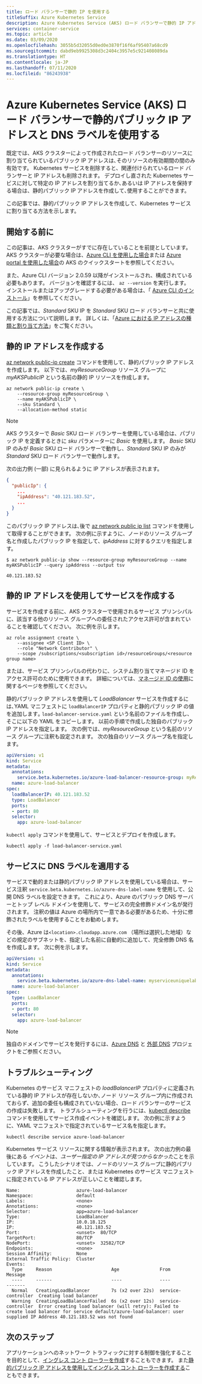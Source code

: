 ```yaml
---
title: ロード バランサーで静的 IP を使用する
titleSuffix: Azure Kubernetes Service
description: Azure Kubernetes Service (AKS) ロード バランサーで静的 IP アドレスを使用する方法を説明します｡
services: container-service
ms.topic: article
ms.date: 03/09/2020
ms.openlocfilehash: 3055b5d32055d0ed0e3870f16f6af95407a68cd9
ms.sourcegitcommit: dabd9eb9925308d3c2404c3957e5c921408089da
ms.translationtype: HT
ms.contentlocale: ja-JP
ms.lasthandoff: 07/11/2020
ms.locfileid: "86243938"
---
```

# <a name="use-a-static-public-ip-address-and-dns-label-with-the-azure-kubernetes-service-aks-load-balancer"></a>Azure Kubernetes Service (AKS) ロード バランサーで静的パブリック IP アドレスと DNS ラベルを使用する

既定では、AKS クラスターによって作成されたロード バランサーのリソースに割り当てられているパブリック IP アドレスは､そのリソースの有効期間の間のみ有効です。 Kubernetes サービスを削除すると、関連付けられているロード バランサーと IP アドレスも削除されます。 デプロイし直された Kubernetes サービスに対して特定の IP アドレスを割り当てるか､あるいは IP アドレスを保持する場合は、静的パブリック IP アドレスを作成して､使用することができます。

この記事では、静的パブリック IP アドレスを作成して、Kubernetes サービスに割り当てる方法を示します。

## <a name="before-you-begin"></a>開始する前に

この記事は、AKS クラスターがすでに存在していることを前提としています。 AKS クラスターが必要な場合は、[Azure CLI を使用した場合][aks-quickstart-cli]または [Azure portal を使用した場合][aks-quickstart-portal]の AKS のクイックスタートを参照してください。

また、Azure CLI バージョン 2.0.59 以降がインストールされ、構成されている必要もあります。 バージョンを確認するには、 `az --version` を実行します。 インストールまたはアップグレードする必要がある場合は、「 [Azure CLI のインストール][install-azure-cli]」を参照してください。

この記事では、*Standard* SKU IP を *Standard* SKU ロード バランサーと共に使用する方法について説明します。 詳しくは、「[Azure における IP アドレスの種類と割り当て方法][ip-sku]」をご覧ください。

## <a name="create-a-static-ip-address"></a>静的 IP アドレスを作成する

[az network public-ip create][az-network-public-ip-create] コマンドを使用して、静的パブリック IP アドレスを作成します。 以下では、*myResourceGroup* リソース グループに *myAKSPublicIP* という名前の静的 IP リソースを作成します。

```azurecli-interactive
az network public-ip create \
    --resource-group myResourceGroup \
    --name myAKSPublicIP \
    --sku Standard \
    --allocation-method static
```

> [!NOTE]
> AKS クラスターで *Basic* SKU ロード バランサーを使用している場合は、パブリック IP を定義するときに *sku* パラメーターに *Basic* を使用します。 *Basic* SKU IP のみが *Basic* SKU ロード バランサーで動作し、*Standard* SKU IP のみが *Standard* SKU ロード バランサーで動作します。 

次の出力例 (一部) に見られるように IP アドレスが表示されます。

```json
{
  "publicIp": {
    ...
    "ipAddress": "40.121.183.52",
    ...
  }
}
```

このパブリック IP アドレスは､後で [az network public ip list][az-network-public-ip-list] コマンドを使用して取得することができます。 次の例に示すように、ノードのリソース グループ名と作成したパブリック IP を指定して、*ipAddress* に対するクエリを指定します。

```azurecli-interactive
$ az network public-ip show --resource-group myResourceGroup --name myAKSPublicIP --query ipAddress --output tsv

40.121.183.52
```

## <a name="create-a-service-using-the-static-ip-address"></a>静的 IP アドレスを使用してサービスを作成する

サービスを作成する前に、AKS クラスターで使用されるサービス プリンシパルに、該当する他のリソース グループへの委任されたアクセス許可が含まれていることを確認してください。 次に例を示します。

```azurecli-interactive
az role assignment create \
    --assignee <SP Client ID> \
    --role "Network Contributor" \
    --scope /subscriptions/<subscription id>/resourceGroups/<resource group name>
```

または、サービス プリンシパルの代わりに、システム割り当てマネージド ID をアクセス許可のために使用できます。 詳細については、[マネージド ID の使用](use-managed-identity.md)に関するページを参照してください。

静的パブリック IP アドレスを使用して *LoadBalancer* サービスを作成するには､YAML マニフェストに `loadBalancerIP` プロパティと静的パブリック IP の値を追加します｡ `load-balancer-service.yaml` という名前のファイルを作成し、そこに以下の YAML をコピーします。 以前の手順で作成した独自のパブリック IP アドレスを指定します。 次の例では、*myResourceGroup* という名前のリソース グループに注釈も設定されます。 次の独自のリソース グループ名を指定します。

```yaml
apiVersion: v1
kind: Service
metadata:
  annotations:
    service.beta.kubernetes.io/azure-load-balancer-resource-group: myResourceGroup
  name: azure-load-balancer
spec:
  loadBalancerIP: 40.121.183.52
  type: LoadBalancer
  ports:
  - port: 80
  selector:
    app: azure-load-balancer
```

`kubectl apply` コマンドを使用して、サービスとデプロイを作成します。

```console
kubectl apply -f load-balancer-service.yaml
```

## <a name="apply-a-dns-label-to-the-service"></a>サービスに DNS ラベルを適用する

サービスで動的または静的パブリック IP アドレスを使用している場合は、サービス注釈 `service.beta.kubernetes.io/azure-dns-label-name` を使用して、公開 DNS ラベルを設定できます。 これにより、Azure のパブリック DNS サーバーとトップ レベル ドメインを使用して、サービスの完全修飾ドメイン名が発行されます。 注釈の値は Azure の場所内で一意である必要があるため、十分に修飾されたラベルを使用することをお勧めします。   

その後、Azure は`<location>.cloudapp.azure.com` （場所は選択した地域）などの規定のサブネットを、指定した名前に自動的に追加して、完全修飾 DNS 名を作成します。 次に例を示します。

```yaml
apiVersion: v1
kind: Service
metadata:
  annotations:
    service.beta.kubernetes.io/azure-dns-label-name: myserviceuniquelabel
  name: azure-load-balancer
spec:
  type: LoadBalancer
  ports:
  - port: 80
  selector:
    app: azure-load-balancer
```

> [!NOTE] 
> 独自のドメインでサービスを発行するには、[Azure DNS][azure-dns-zone] と [外部 DNS][external-dns] プロジェクトをご参照ください。

## <a name="troubleshoot"></a>トラブルシューティング

Kubernetes のサービス マニフェストの *loadBalancerIP* プロパティに定義されている静的 IP アドレスが存在しないか､ノード リソース グループ内に作成されておらず、追加の委任も構成されていない場合、ロード バランサーのサービスの作成は失敗します。 トラブルシューティングを行うには、[kubectl describe][kubectl-describe] コマンドを使用してサービス作成イベントを確認します。 次の例に示すように、YAML マニフェストで指定されているサービス名を指定します。

```console
kubectl describe service azure-load-balancer
```

Kubernetes サービス リソースに関する情報が表示されます。 次の出力例の最後にある *イベント*は、*ユーザー指定の IP アドレスが見つからなかった*ことを示しています。 こうしたシナリオでは、ノードのリソース グループに静的パブリック IP アドレスを作成したこと、または Kubernetes のサービス マニフェストに指定されている IP アドレスが正しいことを確認します。

```
Name:                     azure-load-balancer
Namespace:                default
Labels:                   <none>
Annotations:              <none>
Selector:                 app=azure-load-balancer
Type:                     LoadBalancer
IP:                       10.0.18.125
IP:                       40.121.183.52
Port:                     <unset>  80/TCP
TargetPort:               80/TCP
NodePort:                 <unset>  32582/TCP
Endpoints:                <none>
Session Affinity:         None
External Traffic Policy:  Cluster
Events:
  Type     Reason                      Age               From                Message
  ----     ------                      ----              ----                -------
  Normal   CreatingLoadBalancer        7s (x2 over 22s)  service-controller  Creating load balancer
  Warning  CreatingLoadBalancerFailed  6s (x2 over 12s)  service-controller  Error creating load balancer (will retry): Failed to create load balancer for service default/azure-load-balancer: user supplied IP Address 40.121.183.52 was not found
```

## <a name="next-steps"></a>次のステップ

アプリケーションへのネットワーク トラフィックに対する制御を強化することを目的として、[イングレス コント ローラーを作成][aks-ingress-basic]することもできます。 また[静的パブリック IP アドレスを使用してイングレス コント ローラーを作成する][aks-static-ingress]こともできます。

<!-- LINKS - External -->
[kubectl-describe]: https://kubernetes.io/docs/reference/generated/kubectl/kubectl-commands#describe
[azure-dns-zone]: https://azure.microsoft.com/services/dns/
[external-dns]: https://github.com/kubernetes-sigs/external-dns

<!-- LINKS - Internal -->
[aks-faq-resource-group]: faq.md#why-are-two-resource-groups-created-with-aks
[az-network-public-ip-create]: /cli/azure/network/public-ip#az-network-public-ip-create
[az-network-public-ip-list]: /cli/azure/network/public-ip#az-network-public-ip-list
[az-aks-show]: /cli/azure/aks#az-aks-show
[aks-ingress-basic]: ingress-basic.md
[aks-static-ingress]: ingress-static-ip.md
[aks-quickstart-cli]: kubernetes-walkthrough.md
[aks-quickstart-portal]: kubernetes-walkthrough-portal.md
[install-azure-cli]: /cli/azure/install-azure-cli
[ip-sku]: ../virtual-network/public-ip-addresses.md#sku

